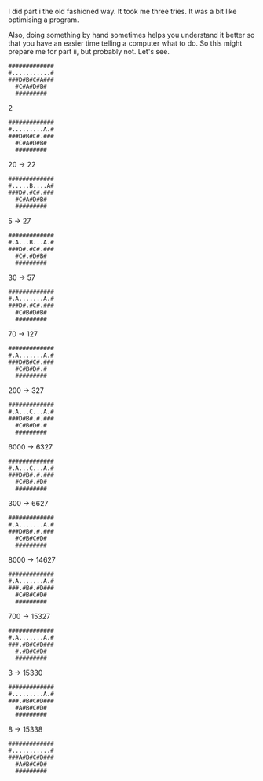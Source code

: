 I did part i the old fashioned way. It took me three tries.
It was a bit like optimising a program.

Also, doing something by hand sometimes helps you understand it better
so that you have an easier time telling a computer what to do.
So this might prepare me for part ii, but probably not. Let's see.

```
#############
#...........#
###D#B#C#A###
  #C#A#D#B#
  #########
```
2

```
#############
#.........A.#
###D#B#C#.###
  #C#A#D#B#
  #########
```

20
-> 22

```
#############
#.....B....A#
###D#.#C#.###
  #C#A#D#B#
  #########
```
5
-> 27

```
#############
#.A...B...A.#
###D#.#C#.###
  #C#.#D#B#
  #########
```

30
-> 57


```
#############
#.A.......A.#
###D#.#C#.###
  #C#B#D#B#
  #########
```

70
-> 127

```
#############
#.A.......A.#
###D#B#C#.###
  #C#B#D#.#
  #########
```

200
-> 327

```
#############
#.A...C...A.#
###D#B#.#.###
  #C#B#D#.#
  #########
```

6000
-> 6327

```
#############
#.A...C...A.#
###D#B#.#.###
  #C#B#.#D#
  #########
```

300
-> 6627

```
#############
#.A.......A.#
###D#B#.#.###
  #C#B#C#D#
  #########
```

8000
-> 14627

```
#############
#.A.......A.#
###.#B#.#D###
  #C#B#C#D#
  #########
```

700
-> 15327


```
#############
#.A.......A.#
###.#B#C#D###
  #.#B#C#D#
  #########
```

3
-> 15330

```
#############
#.........A.#
###.#B#C#D###
  #A#B#C#D#
  #########
```

8
-> 15338

```
#############
#...........#
###A#B#C#D###
  #A#B#C#D#
  #########
```
